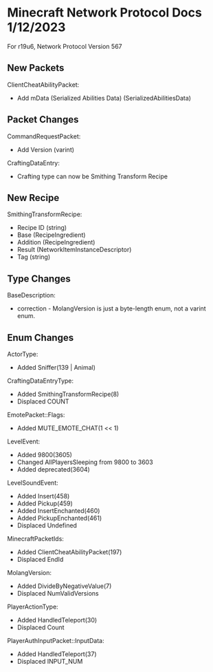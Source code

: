 # Minecraft Network Protocol Docs 1/12/2023
For r19u6, Network Protocol Version 567

## New Packets
ClientCheatAbilityPacket:
* Add mData (Serialized Abilities Data) (SerializedAbilitiesData)

## Packet Changes
CommandRequestPacket:
* Add Version (varint)

CraftingDataEntry:
* Crafting type can now be Smithing Transform Recipe

## New Recipe
SmithingTransformRecipe:
* Recipe ID (string)
* Base (RecipeIngredient)
* Addition (RecipeIngredient)
* Result (NetworkItemInstanceDescriptor)
* Tag (string)

## Type Changes
BaseDescription:
* correction - MolangVersion is just a byte-length enum, not a varint enum.

## Enum Changes
ActorType:
* Added Sniffer(139 | Animal)

CraftingDataEntryType:
* Added SmithingTransformRecipe(8)
* Displaced COUNT

EmotePacket::Flags:
* Added MUTE_EMOTE_CHAT(1 << 1)

LevelEvent:
* Added 9800(3605)
* Changed AllPlayersSleeping from 9800 to 3603
* Added deprecated(3604)

LevelSoundEvent:
* Added Insert(458)
* Added Pickup(459)
* Added InsertEnchanted(460)
* Added PickupEnchanted(461)
* Displaced Undefined

MinecraftPacketIds:
* Added ClientCheatAbilityPacket(197)
* Displaced EndId

MolangVersion:
* Added DivideByNegativeValue(7)
* Displaced NumValidVersions

PlayerActionType:
* Added HandledTeleport(30)
* Displaced Count

PlayerAuthInputPacket::InputData:
* Added HandledTeleport(37)
* Displaced INPUT_NUM